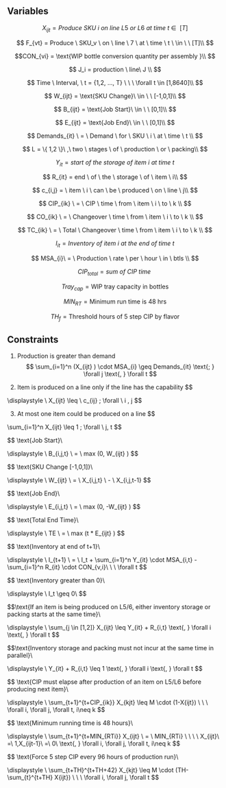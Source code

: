 ## Variables

$$ X_{ijt} = Produce \ SKU \ i \ on \ line \ L5 \ or \  L6 \ at \ time \ t \ \in \ \ [T] $$

$$ F_{vt} = Produce \ SKU_v \ on \ line \ 7 \ at \ time \ t \ \in \ \ [T]\\ $$

$$CON_{vi} = \text{WIP bottle conversion quantity per assembly }\\ $$

$$ J_i = production \ line\ J \\ $$

$$ Time \ Interval, \ t = {1,2, ..., T} \ \ \ \forall t \in [1,8640]\\ $$

$$ W_{ijt} = \text{SKU Change}\ \in \ \ [-1,0,1]\\ $$

$$ B_{ijt} = \text{Job Start}\ \in \ \ [0,1]\\ $$

$$ E_{ijt} = \text{Job End}\ \in \ \ [0,1]\\ $$

$$ Demands_{it} \ = \ Demand \ for \ SKU \ i \ at \ time \ t \\ $$

$$ L = \{ 1,2 \}\ ,\ two \ stages \ of \ production \ or \ packing\\ $$

$$ Y_{it} = start \ of \ the \ storage \ of \ item \ i \ at \ time \ t $$

$$ R_{it} = end \ of \ the \ storage \ of \ item \ i\\ $$

$$ c_{i,j} = \ item \ i \ can \ be \ produced \ on \ line \ j\\ $$

$$ CIP_{ik} \ = \ CIP \ time \ from \ item \ i \ to \ k \\ $$

$$ CO_{ik} \ = \ Changeover \ time \ from \ item \ i \ to \ k \\ $$

$$ TC_{ik} \ = \ Total \ Changeover \ time \ from \ item \ i \ to \ k \\ $$

$$ I_{it} = Inventory \ of \ item \ i \ at \ the \ end \ of \ time \ t $$

$$ MSA_{i}\ = \ Production \ rate \ per \ hour \ in \ btls \\ $$

$$ CIP_{total} = sum \ of \ CIP \ time\ $$

$$ Tray_{cap} = \text{WIP tray capacity in bottles}$$

$$ MIN_{RT} = \text{Minimum run time is 48 hrs}$$

$$ TH_f = \text{Threshold hours of 5 step CIP by flavor}$$

## Constraints

  


1. Production is greater than demand
$$ \sum_{i=1}^n (X_{ijt} ) \cdot MSA_{i} \geq Demands_{it} \text{; } \forall j \text{, } \forall t  $$

  
  
2. Item is produced on a line only if the line has the capability
$$

\displaystyle \ X_{ijt} \leq \ c_{ij} \; \forall \ i , j $$

  
3. At most one item could be produced on a line
$$

\sum_{i=1}^n X_{ijt} \leq 1 \;  \forall \ j, t $$

  

$$ \text{Job Start}\\

\displaystyle \ B_{i,j,t} \ = \ max (0, W_{ijt} ) $$

  

$$ \text{SKU Change [-1,0,1]}\\

\displaystyle \ W_{ijt} \ = \ X_{i,j,t} \ - \ X_{i,j,t-1} $$

  

$$ \text{Job End}\\

\displaystyle \ E_{i,j,t} \ = \ max (0, -W_{ijt} ) $$

  

$$ \text{Total End Time}\\

\displaystyle \ TE \ = \ max (t * E_{ijt} ) $$

  

$$ \text{Inventory at end of t+1}\\

\displaystyle \ I_{t+1} \ = \ I_t + \sum_{i=1}^n Y_{it} \cdot MSA_{i,t} - \sum_{i=1}^n R_{it} \cdot CON_{v,i}\ \ \ \forall t $$

  

$$ \text{Inventory greater than 0}\\

\displaystyle \ I_t \geq 0\ $$

  

$$\text{If an item is being produced on L5/6, either inventory storage or packing starts at the same time}\\

\displaystyle \ \sum_{j \in [1,2]} X_{ijt} \leq Y_{it} + R_{i,t} \text{, } \forall i \text{, } \forall t $$

  

$$\text{Inventory storage and packing must not incur at the same time in parallel}\\

\displaystyle \ Y_{it} + R_{i,t} \leq 1 \text{, } \forall i \text{, } \forall t $$

  

$$ \text{CIP must elapse after production of an item on L5/L6 before producing next item}\\

\displaystyle \ \sum_{t+1}^{t+CIP_{ik}} X_{kjt} \leq M \cdot (1-X{ijt}) \ \ \ \forall i, \forall j, \forall t, i\neq k $$

  

$$ \text{Minimum running time is 48 hours}\\

\displaystyle \ \sum_{t+1}^{t+MIN_{RTi}} X_{ijt} \ = \ MIN_{RTi} \ \ \ \ X_{ijt}\ =\ 1,X_{ijt-1}\ =\ 0\ \text{, } \forall i, \forall j, \forall t, i\neq k $$

  

$$ \text{Force 5 step CIP every 96 hours of production run}\\

\displaystyle \ \sum_{t+TH}^{t+TH+42} X_{kjt} \leq M \cdot (TH-\sum_{t}^{t+TH} X{ijt}) \ \ \ \forall i, \forall j, \forall t $$
